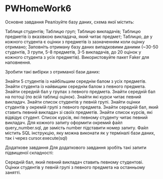 # PWHomeWork6

Основне завдання
Реалізуйте базу даних, схема якої містить:

Таблиця студентів;
Таблицю груп;
Таблицю викладачів;
Таблицю предметів із вказівкою викладача, який читає предмет;
Таблицю, де у кожного студента є оцінки з предметів із зазначенням коли оцінку отримано;
Заповніть отриману базу даних випадковими даними (~30-50 студентів, 3 групи, 5-8 предметів, 3-5 викладачів, до 20 оцінок у кожного студента з усіх предметів). Використовуйте пакет Faker для наповнення.

Зробити такі вибірки з отриманої бази даних:

Знайти 5 студентів із найбільшим середнім балом з усіх предметів.
Знайти студента із найвищим середнім балом з певного предмета.
Знайти середній бал у групах з певного предмета.
Знайти середній бал на потоці (по всій таблиці оцінок).
Знайти які курси читає певний викладач.
Знайти список студентів у певній групі.
Знайти оцінки студентів у окремій групі з певного предмета.
Знайти середній бал, який ставить певний викладач зі своїх предметів.
Знайти список курсів, які відвідує студент.
Список курсів, які певному студенту читає певний викладач.
Для кожного запиту оформити окремий файл query_number.sql, де замість number підставити номер запиту. Файл містить SQL інструкцію, яку можна виконати як у терміналі бази даних, так і через cursor.execute(sql)

Додаткове завдання
Для додаткового завдання зробіть такі запити підвищеної складності:

Середній бал, який певний викладач ставить певному студентові.
Оцінки студентів у певній групі з певного предмета на останньому занятті.
